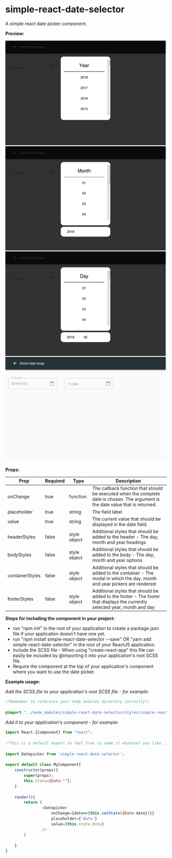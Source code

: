 # simple-react-date-selector

A simple react date picker component.

**Preview:**

![Year](screenshots/year.png)
![Month](screenshots/month.png)
![Day](screenshots/day.png)
![Selected](screenshots/selected.png)

**Props:**

|Prop|Required|Type|Description|
|---------|---------|---------|---------|
|onChange|true|function|The callback function that should be executed when the complete date is chosen. The argument is the date value that is returned.|
|placeholder|true|string|The field label|
|value|true|string|The current value that should be displayed in the date field.|
|headerStyles|false|style object|Additional styles that should be added to the header - The day, month and year headings|
|bodyStyles|false|style object|Additional styles that should be added to the body -  The day, month and year options|
|containerStyles|false|style object|Additional styles that should be added to the container - The modal in which the day, month and year pickers are rendered|
|footerStyles|false|style object|Additional styles that should be added to the footer - The footer that displays the currently selected year, month and day|

**Steps for including the component in your project:**

- run "npm init" in the root of your application to create a package.json file if your application doesn't have one yet.
- run "npm install simple-react-date-selector --save" OR "yarn add simple-react-date-selector" in the root of your ReactJS application.
- Include the SCSS file - When using "create-react-app" this file can easily be included by @importing it into your application's root SCSS file.
- Require the component at the top of your application's component where you want to use the date picker.

**Example usage:**

*Add the SCSS file to your application's root SCSS file - for example:*

```css
/*Remember to reference your node_modules directory correctly*/

@import "../node_modules/simple-react-date-selector/styles/simple-react-date-selector";
```

*Add it to your application's component - for example:*

```javascript
import React,{Component} from "react";

/*This is a default export so feel free to name it whatever you like. It doesn't have to be Datepicker */

import Datepicker from 'simple-react-date-selector';

export default class MyComponent{
    constructor(props){
        super(props);
        this.state={Date:""};
    }

    render(){
        return (
                <Datepicker  
                    onChange={date=>{this.setState({Date:date})}}
                    placeholder={'Date'}
                    value={this.state.Date}
                />
        )

    }
}
```